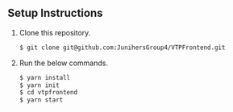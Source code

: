 ## Setup Instructions

1. Clone this repository.

    ```bash
    $ git clone git@github.com:JunihersGroup4/VTPFrontend.git
    ```

2. Run the below commands.

    ```bash
    $ yarn install
    $ yarn init
    $ cd vtpfrontend
    $ yarn start
    ```
